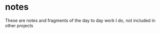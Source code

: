 notes
=====
These are notes and fragments of the day to day work I do, not included in other projects

